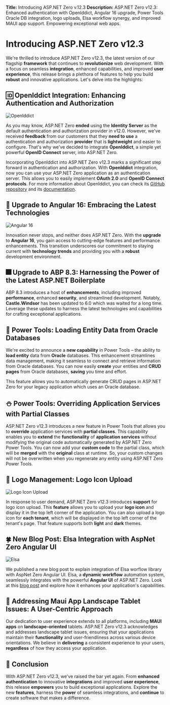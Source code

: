 **Title:** Introducing ASP.NET Zero v.12.3
**Description:** ASP.NET Zero v12.3: Enhanced authentication with OpenIddict, Angular 16 upgrade, Power Tools Oracle DB integration, logo uploads, Elsa workflow synergy, and improved MAUI app support. Empowering exceptional web apps.

# Introducing ASP.NET Zero v12.3

We're thrilled to introduce ASP.NET Zero v12.3, the latest version of our flagship **framework** that continues to **revolutionize** web development. With a focus on seamless **integration**, enhanced capabilities, and improved **user experience**, this release brings a plethora of features to help you build **robust** and innovative applications. Let's delve into the highlights:

## 🆔 OpenIddict Integration: Enhancing Authentication and Authorization

![OpenIddict](/images/blog/openiddict-core.png)

As you may know, ASP.NET Zero **ended** using the **Identity Server** as the default authentication and authorization provider in v12.0. However, we've received **feedback** from our customers that they **need to use** a authentication and authorization **provider** that is **lightweight** and easier to configure. That's why we've decided to integrate **OpenIddict**, a simple yet powerful **OpenID Connect** server, into ASP.NET Zero.

Incorporating OpenIddict into ASP.NET Zero v12.3 marks a significant step forward in authentication and authorization. With **OpenIddict** integration, now you can use your ASP.NET Zero application as an authentication server. This allows you to easily implement **OAuth 2.0** and **OpenID Connect protocols**. For more information about OpenIddict, you can check its [GitHub repository](https://github.com/openiddict/openiddict-core) and its [documentation](https://documentation.openiddict.com/).

## 🌅 Upgrade to Angular 16: Embracing the Latest Technologies

![Angular 16](/images/blog/angular16.webp)

Innovation never stops, and neither does ASP.NET Zero. With the **upgrade** to **Angular 16**, you gain access to cutting-edge features and performance enhancements. This transition underscores our commitment to staying current with **technology trends** and providing you with a **robust** development environment. 

## 🎆 Upgrade to ABP 8.3: Harnessing the Power of the Latest ASP.NET Boilerplate

ABP 8.3 introduces a host of **enhancements**, including improved **performance**, enhanced **security**, and streamlined development. Notably, **Castle.Windsor** has been updated to 6.0 which was waited for a long time. Leverage these updates to harness the latest technologies and capabilities for crafting exceptional applications.

## 🏹 Power Tools: Loading Entity Data from Oracle Databases

We're excited to announce a **new capability** in Power Tools – the ability to **load entity** data from **Oracle** databases. This enhancement streamlines data management, making it seamless to connect and retrieve information from Oracle databases. You can now easily **create** your entities and **CRUD pages** from Oracle databases, **saving** you time and effort.

This feature allows you to automatically generate CRUD pages in ASP.NET Zero for your legacy application which uses an Oracle database.

## ⛄️ Power Tools: Overriding Application Services with Partial Classes

ASP.NET Zero v12.3 introduces a new feature in Power Tools that allows you to **override** application services with **partial classes**. This capability enables you to **extend** the **functionality** of **application services** without modifying the original code automatically generated by ASP.NET Zero Power Tools. You can now add your **custom code** to the partial class, which will be **merged** with the **original** class at runtime. So, your custom changes will not be overwritten when you regenerate any entity using ASP.NET Zero Power Tools.

## 🏰 Logo Management: Logo Icon Upload

![Logo Icon Upload](/images/blog/upload-logo-icon-aspnetzero.png)

In response to user demand, ASP.NET Zero v12.3 introduces **support** for logo icon upload. This **feature** allows you to upload your **logo icon** and display it in the top left corner of the application. You can also upload a logo icon for **each tenant**, which will be displayed in the top left corner of the tenant's page. That feature supports both **light** and **dark** themes.

## 🍀 New Blog Post: Elsa Integration with AspNet Zero Angular UI

![Elsa](/images/blog/integrating-elsa-with-asp.net-zero-angular.png)

We published a new blog post to explain integration of Elsa worflow library with AspNet Zero Angular UI. Elsa, a **dynamic workflow** automation system, seamlessly integrates with the powerful **Angular UI** of ASP.NET Zero. Look at this [blog post](https://aspnetzero.com/blog/integrating-elsa-with-aspnet-zero-angular) and explore how it enhances your application's capabilities.

## 📱 Addressing Maui App Landscape Tablet Issues: A User-Centric Approach

Our dedication to user experience extends to all platforms, including **MAUI apps** on **landscape-oriented** tablets. ASP.NET Zero v12.3 acknowledges and addresses landscape tablet issues, ensuring that your applications maintain their **functionality** and user-friendliness across various device orientations. We believe in **delivering** a consistent experience to your users, **regardless** of how they access your application.

## 🙏 Conclusion

With ASP.NET Zero v12.3, we've raised the bar yet again. From **enhanced authentication** to innovative **integrations** and improved **user experience**, this release **empowers** you to build exceptional applications. Explore the new **features**, harness the **power** of seamless integrations, and **continue** to create software that makes a difference.
